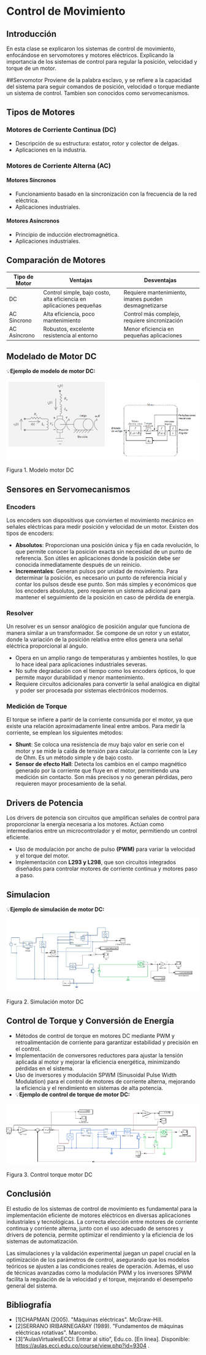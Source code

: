 # Control de Movimiento

## Introducción
En esta clase se explicaron los sistemas de control de movimiento, enfocándose en servomotores y motores eléctricos. Explicando la importancia de los sistemas de control para regular la posición, velocidad y torque de un motor.

##Servomotor
Proviene de la palabra esclavo, y se refiere a la capacidad del sistema para seguir comandos de posición, velocidad o torque mediante un sistema de control. Tambien son conocidos como servomecanismos.

## Tipos de Motores
### Motores de Corriente Continua (DC)
- Descripción de su estructura: estator, rotor y colector de delgas.
- Aplicaciones en la industria.

### Motores de Corriente Alterna (AC)
#### Motores Síncronos
- Funcionamiento basado en la sincronización con la frecuencia de la red eléctrica.
- Aplicaciones industriales.

#### Motores Asíncronos
- Principio de inducción electromagnética.
- Aplicaciones industriales.

## Comparación de Motores
| Tipo de Motor | Ventajas | Desventajas |
|--------------|----------|------------|
| DC | Control simple, bajo costo, alta eficiencia en aplicaciones pequeñas | Requiere mantenimiento, imanes pueden desmagnetizarse |
| AC Síncrono | Alta eficiencia, poco mantenimiento | Control más complejo, requiere sincronización |
| AC Asíncrono | Robustos, excelente resistencia al entorno | Menor eficiencia en pequeñas aplicaciones |

## Modelado de Motor DC
💡**Ejemplo de modelo de motor DC:**

![Figura de modelo motor](imagenes/Modelo_motorDC.png)

Figura 1. Modelo motor DC


## Sensores en Servomecanismos
### Encoders
Los encoders son dispositivos que convierten el movimiento mecánico en señales eléctricas para medir posición y velocidad de un motor. Existen dos tipos de encoders:

- **Absolutos**: Proporcionan una posición única y fija en cada revolución, lo que permite conocer la posición exacta sin necesidad de un punto de referencia. Son útiles en aplicaciones donde la posición debe ser conocida inmediatamente después de un reinicio.
- **Incrementales**: Generan pulsos por unidad de movimiento. Para determinar la posición, es necesario un punto de referencia inicial y contar los pulsos desde ese punto. Son más simples y económicos que los encoders absolutos, pero requieren un sistema adicional para mantener el seguimiento de la posición en caso de pérdida de energía.

### Resolver
Un resolver es un sensor analógico de posición angular que funciona de manera similar a un transformador. Se compone de un rotor y un estator, donde la variación de la posición relativa entre ellos genera una señal eléctrica proporcional al ángulo.

- Opera en un amplio rango de temperaturas y ambientes hostiles, lo que lo hace ideal para aplicaciones industriales severas.
- No sufre degradación con el tiempo como los encoders ópticos, lo que permite mayor durabilidad y menor mantenimiento.
- Requiere circuitos adicionales para convertir la señal analógica en digital y poder ser procesada por sistemas electrónicos modernos.

### Medición de Torque
El torque se infiere a partir de la corriente consumida por el motor, ya que existe una relación aproximadamente lineal entre ambos. Para medir la corriente, se emplean los siguientes métodos:

- **Shunt**: Se coloca una resistencia de muy bajo valor en serie con el motor y se mide la caída de tensión para calcular la corriente con la Ley de Ohm. Es un método simple y de bajo costo.
- **Sensor de efecto Hall**: Detecta los cambios en el campo magnético generado por la corriente que fluye en el motor, permitiendo una medición sin contacto. Son más precisos y no generan pérdidas, pero requieren mayor procesamiento de la señal.

## Drivers de Potencia
Los drivers de potencia son circuitos que amplifican señales de control para proporcionar la energía necesaria a los motores. Actúan como intermediarios entre un microcontrolador y el motor, permitiendo un control eficiente. 

- Uso de modulación por ancho de pulso **(PWM)** para variar la velocidad y el torque del motor.
- Implementación con **L293 y L298**, que son circuitos integrados diseñados para controlar motores de corriente continua y motores paso a paso.

## Simulacion
💡**Ejemplo de simulación de motor DC:**

![Figura de simulacion motor](imagenes/Simulacion_motorDC.png)

Figura 2. Simulación motor DC


## Control de Torque y Conversión de Energía
- Métodos de control de torque en motores DC mediante PWM y retroalimentación de corriente para garantizar estabilidad y precisión en el control.
- Implementación de conversores reductores para ajustar la tensión aplicada al motor y mejorar la eficiencia energética, minimizando pérdidas en el sistema.
- Uso de inversores y modulación SPWM (Sinusoidal Pulse Width Modulation) para el control de motores de corriente alterna, mejorando la eficiencia y el rendimiento en sistemas de alta potencia.
- 💡**Ejemplo de control de torque de motor DC:**

![Figura de torque motor](imagenes/Control_torqueDC.png)

Figura 3. Control torque motor DC

## Conclusión
El estudio de los sistemas de control de movimiento es fundamental para la implementación eficiente de motores eléctricos en diversas aplicaciones industriales y tecnológicas. La correcta elección entre motores de corriente continua y corriente alterna, junto con el uso adecuado de sensores y drivers de potencia, permite optimizar el rendimiento y la eficiencia de los sistemas de automatización. 

Las simulaciones y la validación experimental juegan un papel crucial en la optimización de los parámetros de control, asegurando que los modelos teóricos se ajusten a las condiciones reales de operación. Además, el uso de técnicas avanzadas como la modulación PWM y los inversores SPWM facilita la regulación de la velocidad y el torque, mejorando el desempeño general del sistema. 

## Bibliografía
- [1]CHAPMAN (2005). "Máquinas eléctricas". McGraw-Hill.
- [2]SERRANO IRIBARNEGARAY (1989). "Fundamentos de máquinas eléctricas rotativas". Marcombo.
- [3]“AulasVirtualesECCI: Entrar al sitio”, Edu.co. [En línea]. Disponible: https://aulas.ecci.edu.co/course/view.php?id=9304 .
